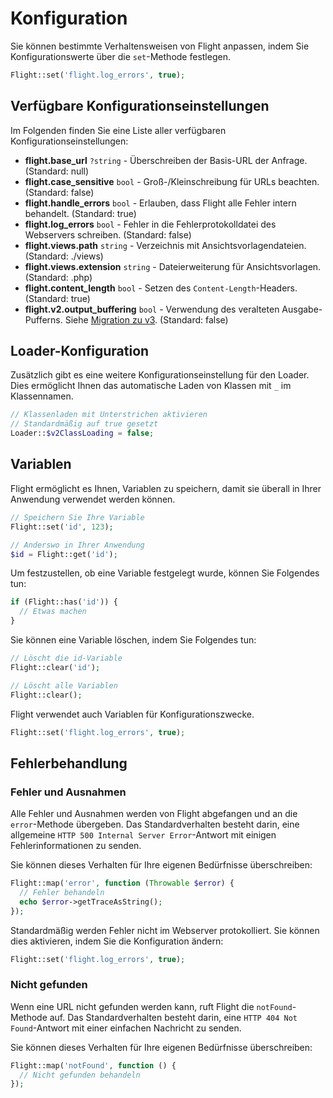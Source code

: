 # Konfiguration

Sie können bestimmte Verhaltensweisen von Flight anpassen, indem Sie Konfigurationswerte über die `set`-Methode festlegen.

```php
Flight::set('flight.log_errors', true);
```

## Verfügbare Konfigurationseinstellungen

Im Folgenden finden Sie eine Liste aller verfügbaren Konfigurationseinstellungen:

- **flight.base_url** `?string` - Überschreiben der Basis-URL der Anfrage. (Standard: null)
- **flight.case_sensitive** `bool` - Groß-/Kleinschreibung für URLs beachten. (Standard: false)
- **flight.handle_errors** `bool` - Erlauben, dass Flight alle Fehler intern behandelt. (Standard: true)
- **flight.log_errors** `bool` - Fehler in die Fehlerprotokolldatei des Webservers schreiben. (Standard: false)
- **flight.views.path** `string` - Verzeichnis mit Ansichtsvorlagendateien. (Standard: ./views)
- **flight.views.extension** `string` - Dateierweiterung für Ansichtsvorlagen. (Standard: .php)
- **flight.content_length** `bool` - Setzen des `Content-Length`-Headers. (Standard: true)
- **flight.v2.output_buffering** `bool` - Verwendung des veralteten Ausgabe-Pufferns. Siehe [Migration zu v3](migrating-to-v3). (Standard: false)

## Loader-Konfiguration

Zusätzlich gibt es eine weitere Konfigurationseinstellung für den Loader. Dies ermöglicht Ihnen das automatische Laden von Klassen mit `_` im Klassennamen.

```php
// Klassenladen mit Unterstrichen aktivieren
// Standardmäßig auf true gesetzt
Loader::$v2ClassLoading = false;
```

## Variablen

Flight ermöglicht es Ihnen, Variablen zu speichern, damit sie überall in Ihrer Anwendung verwendet werden können.

```php
// Speichern Sie Ihre Variable
Flight::set('id', 123);

// Anderswo in Ihrer Anwendung
$id = Flight::get('id');
```

Um festzustellen, ob eine Variable festgelegt wurde, können Sie Folgendes tun:

```php
if (Flight::has('id')) {
  // Etwas machen
}
```

Sie können eine Variable löschen, indem Sie Folgendes tun:

```php
// Löscht die id-Variable
Flight::clear('id');

// Löscht alle Variablen
Flight::clear();
```

Flight verwendet auch Variablen für Konfigurationszwecke.

```php
Flight::set('flight.log_errors', true);
```

## Fehlerbehandlung

### Fehler und Ausnahmen

Alle Fehler und Ausnahmen werden von Flight abgefangen und an die `error`-Methode übergeben. Das Standardverhalten besteht darin, eine allgemeine `HTTP 500 Internal Server Error`-Antwort mit einigen Fehlerinformationen zu senden.

Sie können dieses Verhalten für Ihre eigenen Bedürfnisse überschreiben:

```php
Flight::map('error', function (Throwable $error) {
  // Fehler behandeln
  echo $error->getTraceAsString();
});
```

Standardmäßig werden Fehler nicht im Webserver protokolliert. Sie können dies aktivieren, indem Sie die Konfiguration ändern:

```php
Flight::set('flight.log_errors', true);
```

### Nicht gefunden

Wenn eine URL nicht gefunden werden kann, ruft Flight die `notFound`-Methode auf. Das Standardverhalten besteht darin, eine `HTTP 404 Not Found`-Antwort mit einer einfachen Nachricht zu senden.

Sie können dieses Verhalten für Ihre eigenen Bedürfnisse überschreiben:

```php
Flight::map('notFound', function () {
  // Nicht gefunden behandeln
});
```
